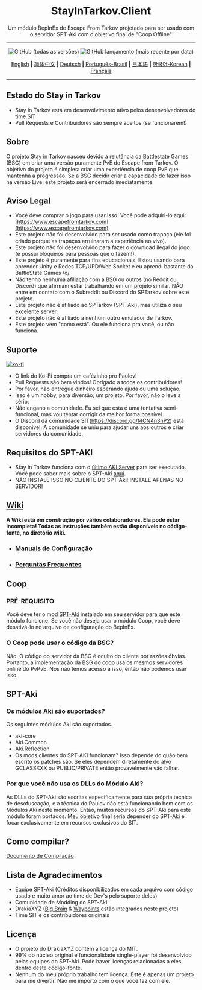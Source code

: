 <div align=center style="text-align: center">
<h1 style="text-align: center"> StayInTarkov.Client </h1>
Um módulo BepInEx de Escape From Tarkov projetado para ser usado com o servidor SPT-Aki com o objetivo final de "Coop Offline"
</div>

---

<div align=center>

![GitHub (todas as versões)](https://img.shields.io/github/downloads/stayintarkov/StayInTarkov.Client/total) ![GitHub lançamento (mais recente por data)](https://img.shields.io/github/downloads/stayintarkov/StayInTarkov.Client/latest/total)

[English](README.md) **|** [简体中文](README_CN.md) **|** [Deutsch](README_DE.md) **|** [Português-Brasil](README_PO.md) **|** [日本語](README_JA.md) **|** [한국어-Korean](README_KO.md) **|** [Français](README_FR.md)

</div>

---

## Estado do Stay in Tarkov

* Stay in Tarkov está em desenvolvimento ativo pelos desenvolvedores do time SIT
* Pull Requests e Contribuidores são sempre aceitos (se funcionarem!)

## Sobre

O projeto Stay in Tarkov nasceu devido à relutância da Battlestate Games (BSG) em criar uma versão puramente PvE do Escape from Tarkov.
O objetivo do projeto é simples: criar uma experiência de coop PvE que mantenha a progressão. Se a BSG decidir criar a capacidade de fazer isso na versão Live, este projeto será encerrado imediatamente.

## Aviso Legal

* Você deve comprar o jogo para usar isso. Você pode adquiri-lo aqui: [https://www.escapefromtarkov.com](https://www.escapefromtarkov.com).
* Este projeto não foi desenvolvido para ser usado como trapaça (ele foi criado porque as trapaças arruinaram a experiência ao vivo).
* Este projeto não foi desenvolvido para fazer o download ilegal do jogo (e possui bloqueios para pessoas que o fazem!).
* Este projeto é puramente para fins educacionais. Estou usando para aprender Unity e Redes TCP/UPD/Web Socket e eu aprendi bastante da BattleState Games \o/.
* Não tenho nenhuma afiliação com a BSG ou outros (no Reddit ou Discord) que afirmam estar trabalhando em um projeto similar. NÃO entre em contato com o Subreddit ou Discord do SPTarkov sobre este projeto.
* Este projeto não é afiliado ao SPTarkov (SPT-Aki), mas utiliza o seu excelente server.
* Este projeto não é afiliado a nenhum outro emulador de Tarkov.
* Este projeto vem "como está". Ou ele funciona pra você, ou não funciona.

## Suporte

[![ko-fi](https://ko-fi.com/img/githubbutton_sm.svg)](https://ko-fi.com/N4N2IQ7YJ)
* O link do Ko-Fi compra um cafézinho pro Paulov!
* Pull Requests são bem vindos! Obrigado a todos os contribuidores!
* Por favor, não entregue dinheiro esperando ajuda ou uma solução.
* Isso é um hobby, para diversão, um projeto. Por favor, não o leve a sério.
* Não engano a comunidade. Eu sei que esta é uma tentativa semi-funcional, mas vou tentar corrigir da melhor forma possível.
* O Discord da comunidade SIT(https://discord.gg/f4CN4n3nP2) está disponivel. A comunidade se uniu para ajudar uns aos outros e criar servidores da comunidade.

## Requisitos do SPT-AKI
* Stay in Tarkov funciona com o [último AKI Server](https://dev.sp-tarkov.com/SPT-AKI/Server) para ser executado. Você pode saber mais sobre o SPT-Aki [aqui](https://www.sp-tarkov.com/).
* NÃO INSTALE ISSO NO CLIENTE DO SPT-Aki! INSTALE APENAS NO SERVIDOR!

## [Wiki](https://github.com/stayintarkov/StayInTarkov.Client/wiki)
**A Wiki está em construção por vários colaboradores. Ela pode estar incompleta! Todas as instruções também estão disponíveis no código-fonte, no diretório wiki.**
  - ### [Manuais de Configuração](https://github.com/stayintarkov/StayInTarkov.Client/wiki/Guides-Portuguese)
  - ### [Perguntas Frequentes](https://github.com/stayintarkov/StayInTarkov.Client/wiki/FAQs-Portuguese)

## Coop

### PRÉ-REQUISITO
Você deve ter o mod [SPT-Aki](https://github.com/stayintarkov/SIT.Aki-Server-Mod) instalado em seu servidor para que este módulo funcione. Se você não deseja usar o módulo Coop, você deve desativá-lo no arquivo de configuração do BepInEx.

### O Coop pode usar o código da BSG?
Não. O código do servidor da BSG é oculto do cliente por razões óbvias. Portanto, a implementação da BSG do coop usa os mesmos servidores online do PvPvE. Nós não temos acesso a isso, então não podemos usar isso.

## SPT-Aki

### Os módulos Aki são suportados?
Os seguintes módulos Aki são suportados.
- aki-core
- Aki.Common
- Aki.Reflection
- Os mods clientes do SPT-AKI funcionam? Isso depende do quão bem escrito os patches são. Se eles dependem diretamente do alvo GCLASSXXX ou PUBLIC/PRIVATE então provavelmente vão falhar.

### Por que você não usa os DLLs do Módulo Aki?
As DLLs do SPT-Aki são escritas especificamente para sua própria técnica de desofuscação, e a técnica do Paulov não está funcionando bem com os Módulos Aki neste momento.
Então, muitos recursos do SPT-Aki para este módulo foram portados. Meu objetivo final seria depender do SPT-Aki e focar exclusivamente em recursos exclusivos do SIT.

## Como compilar?
[Documento de Compilação](COMPILE.md)

## Lista de Agradecimentos
- Equipe SPT-Aki (Créditos disponibilizados em cada arquivo com código usado e muito amor ao time de Dev's pelo suporte deles)
- Comunidade de Modding do SPT-Aki
- DrakiaXYZ ([Big Brain](https://github.com/DrakiaXYZ/SPT-BigBrain) & [Waypoints](https://github.com/DrakiaXYZ/SPT-Waypoints) estão integrados neste projeto)
- Time SIT e os contribuidores originais

## Licença

- O projeto do DrakiaXYZ contém a licença do MIT.
- 99% do núcleo original e funcionalidade single-player foi desenvolvido pelas equipes do SPT-Aki. Pode haver licenças relacionadas a eles dentro deste código-fonte.
- Nenhum do meu próprio trabalho tem licença. Este é apenas um projeto para me divertir. Não me importo com o que você faz com ele.

